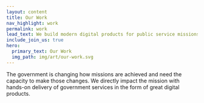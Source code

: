 ```yaml
---
layout: content
title: Our Work
nav_highlight: work
permalink: work
lead_text: We build modern digital products for public service missions.
include_join_us: true
hero:
  primary_text: Our Work
  img_path: img/art/our-work.svg
---
```


The government is changing how missions are achieved and need the capacity to make those changes. We directly impact the mission with hands-on delivery of government services in the form of great digital products.